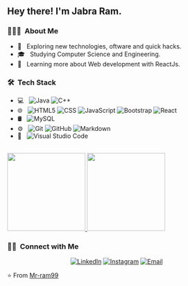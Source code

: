 <h2> Hey there! I'm Jabra Ram.</h2>

<h3> 👨🏻‍💻 &nbsp;About Me </h3>

- 🤔 &nbsp; Exploring new technologies, oftware and quick hacks.
- 🎓 &nbsp; Studying Computer Science and Engineering.
- 🌱 &nbsp; Learning more about Web development with ReactJs.

<h3> 🛠 &nbsp;Tech Stack</h3>

- 💻 &nbsp;
  ![Java](https://img.shields.io/badge/-Java-333333?style=flat&logo=Java&logoColor=007396)
  ![C++](https://img.shields.io/badge/-C++-333333?style=flat&logo=C%2B%2B&logoColor=00599C)
- 🌐 &nbsp;
  ![HTML5](https://img.shields.io/badge/-HTML5-333333?style=flat&logo=HTML5)
  ![CSS](https://img.shields.io/badge/-CSS-333333?style=flat&logo=CSS3&logoColor=1572B6)
  ![JavaScript](https://img.shields.io/badge/-JavaScript-333333?style=flat&logo=javascript)
  ![Bootstrap](https://img.shields.io/badge/-Bootstrap-333333?style=flat&logo=bootstrap&logoColor=563D7C)
  ![React](https://img.shields.io/badge/-React-333333?style=flat&logo=react)
- 🛢 &nbsp;
  ![MySQL](https://img.shields.io/badge/-MySQL-333333?style=flat&logo=mysql)
- ⚙️ &nbsp;
  ![Git](https://img.shields.io/badge/-Git-333333?style=flat&logo=git)
  ![GitHub](https://img.shields.io/badge/-GitHub-333333?style=flat&logo=github)
  ![Markdown](https://img.shields.io/badge/-Markdown-333333?style=flat&logo=markdown)
- 🔧 &nbsp;
  ![Visual Studio Code](https://img.shields.io/badge/-Visual%20Studio%20Code-333333?style=flat&logo=visual-studio-code&logoColor=007ACC)

<br/>

<a href="https://github.com/Mr-ram99">
  <img height="180em" src="https://github-readme-stats.vercel.app/api?username=Mr-ram99&theme=buefy&show_icons=true" />
  <img height="180em" src="https://github-readme-stats.vercel.app/api/top-langs/?username=Mr-ram99&theme=buefy&layout=compact" />
</a>

<br/>

<h3> 🤝🏻 &nbsp;Connect with Me </h3>

<p align="center">
<a href="https://www.linkedin.com/in/jabra-ram99/"><img alt="LinkedIn" src="https://img.shields.io/badge/LinkedIn-Jabra%20Ram-blue?style=flat-square&logo=linkedin"></a>
<a href="https://www.instagram.com/mr._ram99/"><img alt="Instagram" src="https://img.shields.io/badge/Instagram-mr._ram99-blue?style=flat-square&logo=instagram"></a>
<a href="mailto:jrchoudhary1999@yahoo.com"><img alt="Email" src="https://img.shields.io/badge/Email-jrchoudhary1999@yahoo.com-blue?style=flat-square&logo=gmail"></a>
</p>

⭐️ From [Mr-ram99](https://github.com/Mr-ram99)
